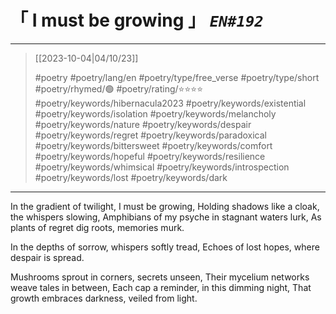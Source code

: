 # &#12300; I must be growing &#12301; *`EN#192`*

---

> [[2023-10-04|04/10/23]]
> 
> #poetry 
> #poetry/lang/en 
> #poetry/type/free_verse #poetry/type/short 
> #poetry/rhymed/🟢 
> #poetry/rating/⭐⭐⭐⭐ 
> #poetry/keywords/hibernacula2023 #poetry/keywords/existential #poetry/keywords/isolation #poetry/keywords/melancholy #poetry/keywords/nature #poetry/keywords/despair #poetry/keywords/regret #poetry/keywords/paradoxical #poetry/keywords/bittersweet #poetry/keywords/comfort #poetry/keywords/hopeful #poetry/keywords/resilience #poetry/keywords/whimsical #poetry/keywords/introspection #poetry/keywords/lost #poetry/keywords/dark 

---

In the gradient of twilight, I must be growing,
Holding shadows like a cloak, the whispers slowing,
Amphibians of my psyche in stagnant waters lurk,
As plants of regret dig roots, memories murk.

In the depths of sorrow, whispers softly tread,
Echoes of lost hopes, where despair is spread.

Mushrooms sprout in corners, secrets unseen,
Their mycelium networks weave tales in between,
Each cap a reminder, in this dimming night,
That growth embraces darkness, veiled from light.